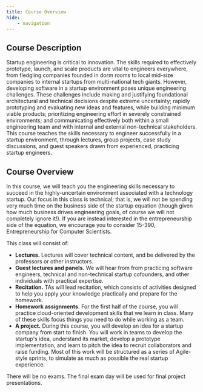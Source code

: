```yaml
---
title: Course Overview
hide:
    - navigation
---
```


## Course Description

Startup engineering is critical to innovation. The skills required
to effectively prototype, launch, and scale products are vital to
engineers everywhere, from fledgling companies founded in dorm rooms
to local mid-size companies to internal startups from multi-national
tech giants. However, developing software in a startup environment
poses unique engineering challenges. These challenges include making
and justifying foundational architectural and technical decisions
despite extreme uncertainty; rapidly prototyping and evaluating new
ideas and features, while building minimum viable products;
prioritizing engineering effort in severely constrained
environments; and communicating effectively both within a small
engineering team and with internal and external non-technical
stakeholders. This course teaches the skills necessary to engineer
successfully in a startup environment, through lectures, group
projects, case study discussions, and guest speakers drawn from
experienced, practicing startup engineers.

## Course Overview

In this course, we will teach you the engineering skills necessary to succeed in the highly-uncertain environment associated with a technology startup.  Our focus in this class is technical; that is, we will not be spending very much time on the business side of the startup equation (though given how much business drives engineering goals, of course we will not completely ignore it!). If you are instead interested in the entrepreneurship side of the equation, we encourage you to consider 15-390, Entrepreneurship for Computer Scientists.

This class will consist of:

- **Lectures.** Lectures will cover technical content, and be delivered by the
  professors or other instructors.
- **Guest lectures and panels.** We will hear from from practicing software
  engineers, technical and non-technical startup cofounders, and other
  individuals with practical expertise.
- **Recitation.** TAs will lead recitation, which consists of activities designed to help you apply your knowledge practically and prepare for the
  homework.
- **Homework assignments.** For the first half of the course, you will practice cloud-oriented development skills that we learn in class. Many of these skills focus things you need to do while working as a team. 
- **A project.** During this course, you will develop an idea for a startup company from start to finish. You will work in teams to develop the startup's idea, understand its market, develop a prototype implementation, and learn to pitch the idea to recruit collaborators and raise funding. Most of this work will be structured as a series of Agile-style sprints, to simulate as much as possible the real startup experience.  

There will be no exams. The final exam day will be used for final project presentations.



